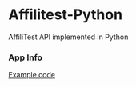 # Affilitest-Python
AffiliTest API implemented in Python



### App Info
  [Example code](example.appinfo.py)